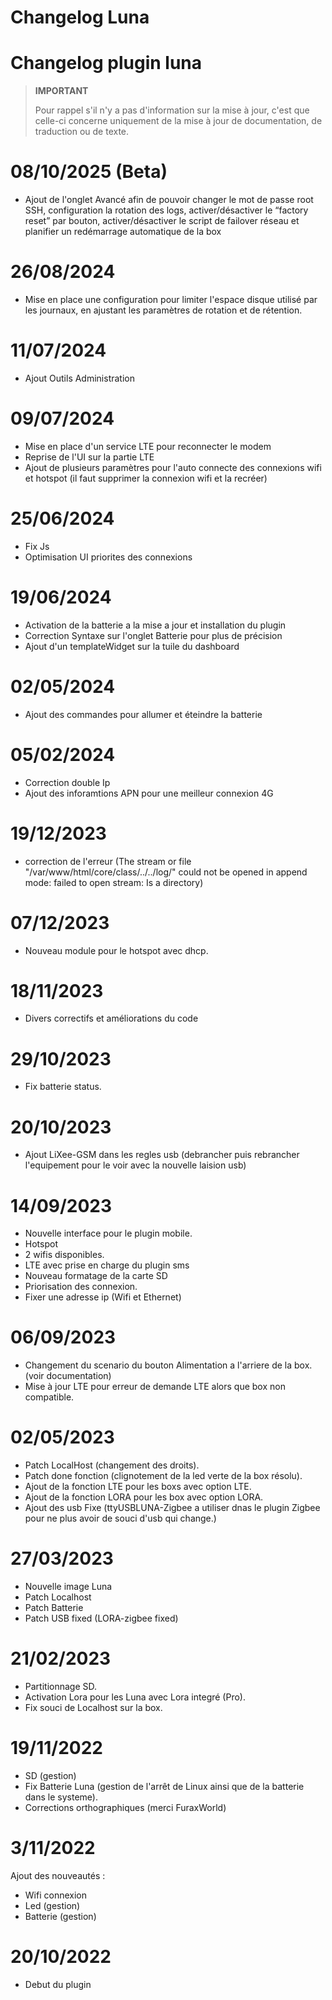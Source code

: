 # Changelog Luna

# Changelog plugin luna

>**IMPORTANT**
>
>Pour rappel s'il n'y a pas d'information sur la mise à jour, c'est que celle-ci concerne uniquement de la mise à jour de documentation, de traduction ou de texte.

# 08/10/2025 (Beta)

- Ajout de l'onglet Avancé afin de pouvoir changer le mot de passe root SSH, configuration la rotation des logs, activer/désactiver le “factory reset” par bouton, activer/désactiver le script de failover réseau et planifier un redémarrage automatique de la box

# 26/08/2024

- Mise en place une configuration pour limiter l'espace disque utilisé par les journaux, en ajustant les paramètres de rotation et de rétention. 

# 11/07/2024

- Ajout Outils Administration

# 09/07/2024

- Mise en place d'un service LTE pour reconnecter le modem
- Reprise de l'UI sur la partie LTE
- Ajout de plusieurs paramètres pour l'auto connecte des connexions wifi et hotspot (il faut supprimer la connexion wifi et la recréer)

# 25/06/2024

- Fix Js
- Optimisation UI priorites des connexions


# 19/06/2024

- Activation de la batterie a la mise a jour et installation du plugin
- Correction Syntaxe sur l'onglet Batterie pour plus de précision
- Ajout d'un templateWidget sur la tuile du dashboard

# 02/05/2024

- Ajout des commandes pour allumer et éteindre la batterie

# 05/02/2024

- Correction double Ip
- Ajout des inforamtions APN pour une meilleur connexion 4G

# 19/12/2023

- correction de l'erreur (The stream or file "/var/www/html/core/class/../../log/" could not be opened in append mode: failed to open stream: Is a directory)

# 07/12/2023

- Nouveau module pour le hotspot avec dhcp.


# 18/11/2023

- Divers correctifs et améliorations du code

# 29/10/2023

- Fix batterie status.

# 20/10/2023

- Ajout LiXee-GSM dans les regles usb (debrancher puis rebrancher l'equipement pour le voir avec la nouvelle laision usb)

# 14/09/2023

- Nouvelle interface pour le plugin mobile.
- Hotspot
- 2 wifis disponibles.
- LTE avec prise en charge du plugin sms
- Nouveau formatage de la carte SD
- Priorisation des connexion.
- Fixer une adresse ip (Wifi et Ethernet)

# 06/09/2023

- Changement du scenario du bouton Alimentation a l'arriere de la box. (voir documentation)
- Mise à jour LTE pour erreur de demande LTE alors que box non compatible.

# 02/05/2023

- Patch LocalHost (changement des droits).
- Patch done fonction (clignotement de la led verte de la box résolu).
- Ajout de la fonction LTE pour les boxs avec option LTE.
- Ajout de la fonction LORA pour les box avec option LORA.
- Ajout des usb Fixe (ttyUSBLUNA-Zigbee a utiliser dnas le plugin Zigbee pour ne plus avoir de souci d'usb qui change.)

# 27/03/2023

- Nouvelle image Luna
- Patch Localhost
- Patch Batterie
- Patch USB fixed (LORA-zigbee fixed)

# 21/02/2023

- Partitionnage SD.
- Activation Lora pour les Luna avec Lora integré (Pro).
- Fix souci de Localhost sur la box.

# 19/11/2022

- SD (gestion)
- Fix Batterie Luna (gestion de l'arrêt de Linux ainsi que de la batterie dans le systeme).
- Corrections orthographiques (merci FuraxWorld)

# 3/11/2022

Ajout des nouveautés :

- Wifi connexion
- Led (gestion)
- Batterie (gestion)

# 20/10/2022

- Debut du plugin
